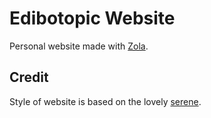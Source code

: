 # Edibotopic Website 

Personal website made with [Zola](https://www.getzola.org/).

## Credit

Style of website is based on the lovely [serene](https://github.com/isunjn/serene).

